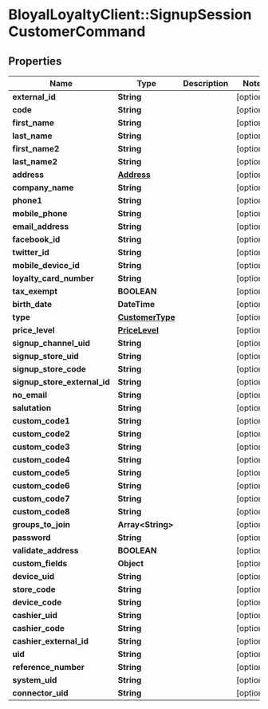 # BloyalLoyaltyClient::SignupSessionCustomerCommand

## Properties
Name | Type | Description | Notes
------------ | ------------- | ------------- | -------------
**external_id** | **String** |  | [optional] 
**code** | **String** |  | [optional] 
**first_name** | **String** |  | [optional] 
**last_name** | **String** |  | [optional] 
**first_name2** | **String** |  | [optional] 
**last_name2** | **String** |  | [optional] 
**address** | [**Address**](Address.md) |  | [optional] 
**company_name** | **String** |  | [optional] 
**phone1** | **String** |  | [optional] 
**mobile_phone** | **String** |  | [optional] 
**email_address** | **String** |  | [optional] 
**facebook_id** | **String** |  | [optional] 
**twitter_id** | **String** |  | [optional] 
**mobile_device_id** | **String** |  | [optional] 
**loyalty_card_number** | **String** |  | [optional] 
**tax_exempt** | **BOOLEAN** |  | [optional] 
**birth_date** | **DateTime** |  | [optional] 
**type** | [**CustomerType**](CustomerType.md) |  | [optional] 
**price_level** | [**PriceLevel**](PriceLevel.md) |  | [optional] 
**signup_channel_uid** | **String** |  | [optional] 
**signup_store_uid** | **String** |  | [optional] 
**signup_store_code** | **String** |  | [optional] 
**signup_store_external_id** | **String** |  | [optional] 
**no_email** | **String** |  | [optional] 
**salutation** | **String** |  | [optional] 
**custom_code1** | **String** |  | [optional] 
**custom_code2** | **String** |  | [optional] 
**custom_code3** | **String** |  | [optional] 
**custom_code4** | **String** |  | [optional] 
**custom_code5** | **String** |  | [optional] 
**custom_code6** | **String** |  | [optional] 
**custom_code7** | **String** |  | [optional] 
**custom_code8** | **String** |  | [optional] 
**groups_to_join** | **Array&lt;String&gt;** |  | [optional] 
**password** | **String** |  | [optional] 
**validate_address** | **BOOLEAN** |  | [optional] 
**custom_fields** | **Object** |  | [optional] 
**device_uid** | **String** |  | [optional] 
**store_code** | **String** |  | [optional] 
**device_code** | **String** |  | [optional] 
**cashier_uid** | **String** |  | [optional] 
**cashier_code** | **String** |  | [optional] 
**cashier_external_id** | **String** |  | [optional] 
**uid** | **String** |  | [optional] 
**reference_number** | **String** |  | [optional] 
**system_uid** | **String** |  | [optional] 
**connector_uid** | **String** |  | [optional] 

